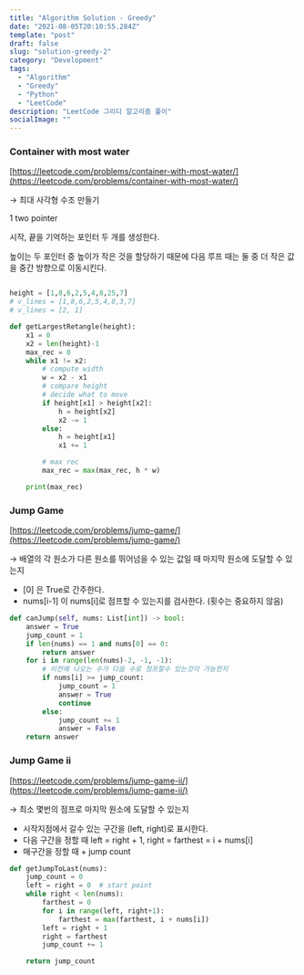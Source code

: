```yaml
---
title: "Algorithm Solution - Greedy"
date: "2021-08-05T20:10:55.284Z"
template: "post"
draft: false
slug: "solution-greedy-2"
category: "Development"
tags:
  - "Algorithm"
  - "Greedy"
  - "Python"
  - "LeetCode"
description: "LeetCode 그리디 알고리즘 풀이"
socialImage: ""
---
```


### Container with most water

[https://leetcode.com/problems/container-with-most-water/](https://leetcode.com/problems/container-with-most-water/)

→ 최대 사각형 수조 만들기

1 two pointer

시작, 끝을 기억하는 포인터 두 개를 생성한다.

높이는 두 포인터 중 높이가 작은 것을 할당하기 때문에 다음 루프 때는 둘 중 더 작은 값을 중간 방향으로 이동시킨다.

```python

height = [1,8,6,2,5,4,8,25,7]
# v_lines = [1,8,6,2,5,4,8,3,7]
# v_lines = [2, 1]

def getLargestRetangle(height):
    x1 = 0
    x2 = len(height)-1
    max_rec = 0
    while x1 != x2:
        # compute width
        w = x2 - x1
        # compare height
        # decide what to move
        if height[x1] > height[x2]:
            h = height[x2]
            x2 -= 1
        else:
            h = height[x1]
            x1 += 1

        # max rec
        max_rec = max(max_rec, h * w)

    print(max_rec)
```

### Jump Game

[https://leetcode.com/problems/jump-game/](https://leetcode.com/problems/jump-game/)

→ 배열의 각 원소가 다른 원소를 뛰어넘을 수 있는 값일 때 마지막 원소에 도달할 수 있는지

- [0] 은 True로 간주한다.
- nums[i-1] 이 nums[i]로 점프할 수 있는지를 검사한다. (횟수는 중요하지 않음)

```python
def canJump(self, nums: List[int]) -> bool:
    answer = True
    jump_count = 1
    if len(nums) == 1 and nums[0] == 0:
        return answer
    for i in range(len(nums)-2, -1, -1):
        # 이전에 나오는 수가 다음 수로 점프할수 있는것이 가능한지
        if nums[i] >= jump_count:
            jump_count = 1
            answer = True
            continue
        else:
            jump_count += 1
            answer = False
    return answer
```

### Jump Game ii

[https://leetcode.com/problems/jump-game-ii/](https://leetcode.com/problems/jump-game-ii/)

→ 최소 몇번의 점프로 마지막 원소에 도달할 수 있는지

- 시작지점에서 갈수 있는 구간을 (left, right)로 표시한다.
- 다음 구간을 정할 때 left = right + 1, right = farthest = i + nums[i]
- 매구간을 정할 때 + jump count

```python
def getJumpToLast(nums):
    jump_count = 0
    left = right = 0  # start point
    while right < len(nums):
        farthest = 0
        for i in range(left, right+1):
            farthest = max(farthest, i + nums[i])
        left = right + 1
        right = farthest
        jump_count += 1

    return jump_count
```
